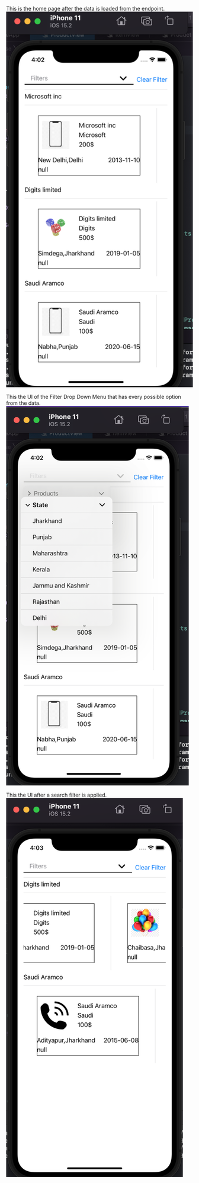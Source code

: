 This is the home page after the data is loaded from the endpoint.
![alt text](https://github.com/ertancg/Product-View/blob/main/Resources/Standart%20View.png?raw=true)

This the UI of the Filter Drop Down Menu that has every possible option from the data.
![alt text](https://github.com/ertancg/Product-View/blob/main/Resources/Filter%20View.png?raw=true)

This the UI after a search filter is applied. 
![alt text](https://github.com/ertancg/Product-View/blob/main/Resources/Filtered%20Search.png?raw=true)
